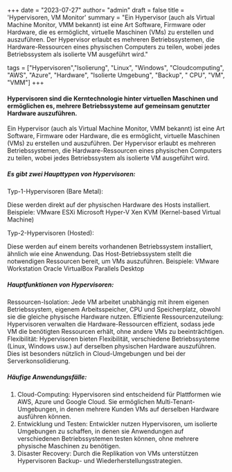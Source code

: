 +++
date = "2023-07-27"
author= "admin"
draft = false
title = 'Hypervisoren, VM Monitor'
summary = "Ein Hypervisor (auch als Virtual Machine Monitor, VMM bekannt) ist eine Art Software, Firmware oder Hardware, die es ermöglicht, virtuelle Maschinen (VMs) zu erstellen und auszuführen. Der Hypervisor erlaubt es mehreren Betriebssystemen, die Hardware-Ressourcen eines physischen Computers zu teilen, wobei jedes Betriebssystem als isolierte VM ausgeführt wird."

tags = ["Hypervisoren","Isolierung", "Linux", "Windows", "Cloudcomputing", "AWS", "Azure", "Hardware", "Isolierte Umgebung", "Backup", " CPU", "VM", "VMM"]
+++

#### Hypervisoren sind die Kerntechnologie hinter virtuellen Maschinen und ermöglichen es, mehrere Betriebssysteme auf gemeinsam genutzter Hardware auszuführen.

Ein Hypervisor (auch als Virtual Machine Monitor, VMM bekannt) ist eine Art Software, Firmware oder Hardware, die es ermöglicht, virtuelle Maschinen (VMs) zu erstellen und auszuführen. Der Hypervisor erlaubt es mehreren Betriebssystemen, die Hardware-Ressourcen eines physischen Computers zu teilen, wobei jedes Betriebssystem als isolierte VM ausgeführt wird.

##### Es gibt zwei Haupttypen von Hypervisoren:

Typ-1-Hypervisoren (Bare Metal):

Diese werden direkt auf der physischen Hardware des Hosts installiert.
Beispiele:
VMware ESXi
Microsoft Hyper-V
Xen
KVM (Kernel-based Virtual Machine)

Typ-2-Hypervisoren (Hosted):

Diese werden auf einem bereits vorhandenen Betriebssystem installiert, ähnlich wie eine Anwendung.
Das Host-Betriebssystem stellt die notwendigen Ressourcen bereit, um VMs auszuführen.
Beispiele:
VMware Workstation
Oracle VirtualBox
Parallels Desktop

##### Hauptfunktionen von Hypervisoren:

Ressourcen-Isolation: Jede VM arbeitet unabhängig mit ihrem eigenen Betriebssystem, eigenem Arbeitsspeicher, CPU und Speicherplatz, obwohl sie die gleiche physische Hardware nutzen.
Effiziente Ressourcenzuteilung: Hypervisoren verwalten die Hardware-Ressourcen effizient, sodass jede VM die benötigten Ressourcen erhält, ohne andere VMs zu beeinträchtigen.
Flexibilität: Hypervisoren bieten Flexibilität, verschiedene Betriebssysteme (Linux, Windows usw.) auf derselben physischen Hardware auszuführen. Dies ist besonders nützlich in Cloud-Umgebungen und bei der Serverkonsolidierung.

##### Häufige Anwendungsfälle:

1. Cloud-Computing: Hypervisoren sind entscheidend für Plattformen wie AWS, Azure und Google Cloud. Sie ermöglichen Multi-Tenant-Umgebungen, in denen mehrere Kunden VMs auf derselben Hardware ausführen können.
2. Entwicklung und Testen: Entwickler nutzen Hypervisoren, um isolierte Umgebungen zu schaffen, in denen sie Anwendungen auf verschiedenen Betriebssystemen testen können, ohne mehrere physische Maschinen zu benötigen.
3. Disaster Recovery: Durch die Replikation von VMs unterstützen Hypervisoren Backup- und Wiederherstellungsstrategien.






